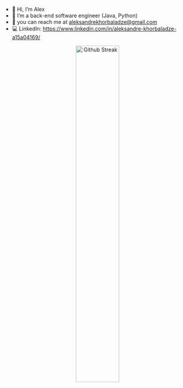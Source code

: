 * 👋 Hi, I’m Alex
* 🌱 I’m a back-end software engineer (Java, Python)
* 💌 you can reach me at aleksandrekhorbaladze@gmail.com
* 💻 LinkedIn: https://www.linkedin.com/in/aleksandre-khorbaladze-a15a04169/

<p align="center">
    <a href="https://github.com/A1K28"><img width="48%" alt="Github Streak" src="https://github-readme-streak-stats.herokuapp.com?user=A1K28&theme=dracula&hide_border=true"></a>
</p>

<!---
A1K28/A1K28 is a ✨ special ✨ repository because its `README.md` (this file) appears on your GitHub profile.
You can click the Preview link to take a look at your changes. 
--->
